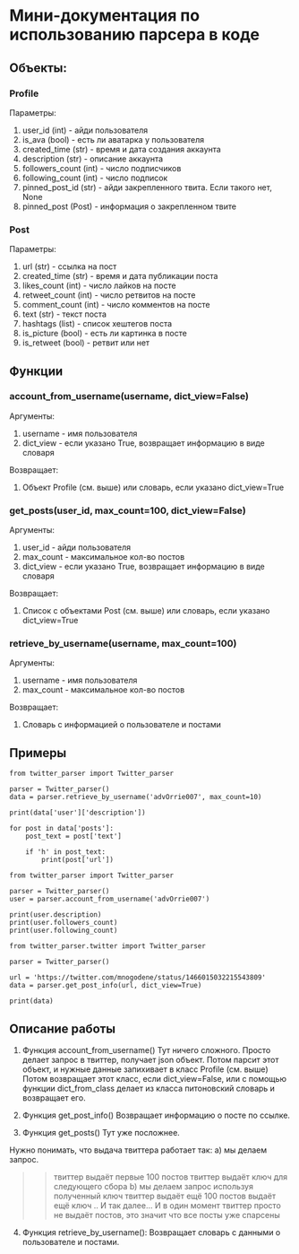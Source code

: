 # Мини-документация по использованию парсера в коде

## Объекты:


### Profile
Параметры:
  1) user_id (int) - айди пользователя
  2) is_ava (bool) - есть ли аватарка у пользователя
  3) created_time (str) - время и дата создания аккаунта
  4) description (str) - описание аккаунта
  5) followers_count (int) - число подписчиков
  6) following_count (int) - число подписок
  7) pinned_post_id (str) - айди закрепленного твита. Если такого нет, None
  8) pinned_post (Post) - информация о закрепленном твите
  
### Post
Параметры:
  1) url (str) - ссылка на пост
  2) created_time (str) - время и дата публикации поста
  3) likes_count (int) - число лайков на посте
  4) retweet_count (int) - число ретвитов на посте
  5) comment_count (int) - число комментов на посте
  6) text (str) - текст поста
  7) hashtags (list) - список хештегов поста
  8) is_picture (bool) - есть ли картинка в посте
  9) is_retweet (bool) - ретвит или нет


## Функции


### account_from_username(username, dict_view=False)
Аргументы:
   1) username - имя пользователя
   2) dict_view - если указано True, возвращает информацию в виде словаря

Возвращает:
  1) Объект Profile (см. выше) или словарь, если указано dict_view=True

### get_posts(user_id, max_count=100, dict_view=False)
Аргументы:
  1) user_id - айди пользователя
  2) max_count - максимальное кол-во постов
  3) dict_view - если указано True, возвращает информацию в виде словаря

Возвращает:
  1) Список с объектами Post (см. выше) или словарь, если указано dict_view=True

### retrieve_by_username(username, max_count=100)
Аргументы:
  1) username - имя пользователя
  2) max_count - максимальное кол-во постов

Возвращает:
  1) Словарь с информацией о пользователе и постами


## Примеры
```
from twitter_parser import Twitter_parser

parser = Twitter_parser()
data = parser.retrieve_by_username('advOrrie007', max_count=10)

print(data['user']['description'])

for post in data['posts']:
	post_text = post['text']

	if 'h' in post_text:
		print(post['url'])

```

```
from twitter_parser import Twitter_parser

parser = Twitter_parser()
user = parser.account_from_username('advOrrie007')

print(user.description)
print(user.followers_count)
print(user.following_count)

```

```
from twitter_parser.twitter import Twitter_parser

parser = Twitter_parser()

url = 'https://twitter.com/mnogodene/status/1466015032215543809'
data = parser.get_post_info(url, dict_view=True)

print(data)
```


## Описание работы
1) Функция account_from_username()
Тут ничего сложного. Просто делает запрос в твиттер, получает json объект. Потом парсит этот объект, и нужные данные запихивает в класс Profile (см. выше)
Потом возвращает этот класс, если dict_view=False, или с помощью функции dict_from_class делает из класса питоновский словарь и возвращает его.

2) Функция get_post_info()
Возвращает информацию о посте по ссылке.

3) Функция get_posts()
Тут уже посложнее.

Нужно понимать, что выдача твиттера работает так:
a) мы делаем запрос.
>> твиттер выдаёт первые 100 постов
>> твиттер выдаёт ключ для следующего сбора
b) мы делаем запрос используя полученный ключ
>> твиттер выдаёт ещё 100 постов
>> выдаёт ещё ключ
.. И так далее...
И в один момент твиттер просто не выдаёт постов, это значит что все посты уже спарсены

4) Функция retrieve_by_username():
Возвращает словарь с данными о пользователе и постами.
